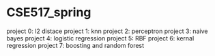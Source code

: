 # CSE517_spring
project 0: l2 distace
project 1: knn
project 2: perceptron
project 3: naive bayes
project 4: logistic regression
project 5: RBF
project 6: kernal regression
project 7: boosting and random forest